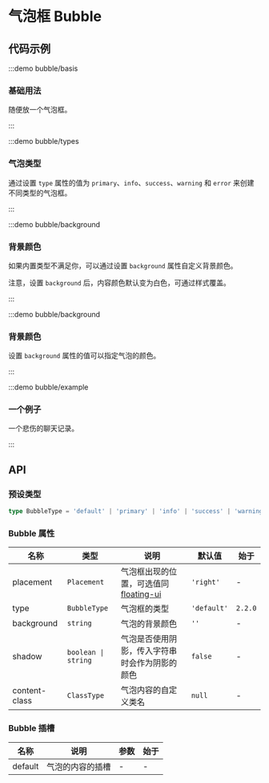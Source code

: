 # 气泡框 Bubble

## 代码示例

:::demo bubble/basis

### 基础用法

随便放一个气泡框。

:::

:::demo bubble/types

### 气泡类型

通过设置 `type` 属性的值为 `primary`、`info`、`success`、`warning` 和 `error` 来创建不同类型的气泡框。

:::

:::demo bubble/background

### 背景颜色

如果内置类型不满足你，可以通过设置 `background` 属性自定义背景颜色。

注意，设置 `background` 后，内容颜色默认变为白色，可通过样式覆盖。

:::

:::demo bubble/background

### 背景颜色

设置 `background` 属性的值可以指定气泡的颜色。

:::

:::demo bubble/example

### 一个例子

一个悲伤的聊天记录。

:::

## API

### 预设类型

```ts
type BubbleType = 'default' | 'primary' | 'info' | 'success' | 'warning' | 'error'
```

### Bubble 属性

| 名称          | 类型                | 说明                                                                                             | 默认值      | 始于    |
| ------------- | ------------------- | ------------------------------------------------------------------------------------------------ | ----------- | ------- |
| placement     | `Placement`         | 气泡框出现的位置，可选值同 [floating-ui](https://floating-ui.com/docs/computePosition#placement) | `'right'`   | -       |
| type          | `BubbleType`        | 气泡框的类型                                                                                     | `'default'` | `2.2.0` |
| background    | `string`            | 气泡的背景颜色                                                                                   | `''`        | -       |
| shadow        | `boolean \| string` | 气泡是否使用阴影，传入字符串时会作为阴影的颜色                                                   | `false`     | -       |
| content-class | `ClassType`         | 气泡内容的自定义类名                                                                             | `null`      | -       |

### Bubble 插槽

| 名称    | 说明             | 参数 | 始于 |
| ------- | ---------------- | ---- | ---- |
| default | 气泡的内容的插槽 | -    | -    |
